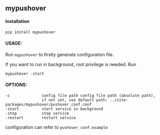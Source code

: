 ## mypushover

#### Installation
`pip install mypushover`

#### USAGE:
Run `mypushover` to firstly generate configuration file.

If you want to run in background, root privilege is needed. Run

`mypushover -start`


#### OPTIONS:
    -c              config file path config file path (absolute path), 
    				if not set, use default path: ../site-packages/mypushover/pushover_conf.conf
    -start          start service in background
    -stop           stop service
    -restart        restart service

configuration can refer to `pushover_conf.example`
